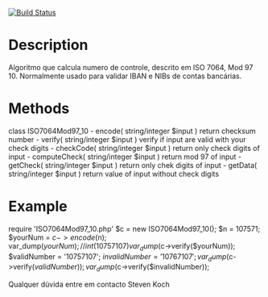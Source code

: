 [![Build Status](https://secure.travis-ci.org/stvkoch/ISO7064-Mod-97-10.png)](http://travis-ci.org/stvkoch/ISO7064-Mod-97-10)


Description
===========

Algoritmo que calcula numero de controle, descrito em ISO 7064, Mod 97 10. Normalmente usado para validar IBAN e NIBs de contas bancárias.


Methods
=======

class ISO7064Mod97_10
    - encode( string/integer $input )
        return checksum number
    - verify( string/integer $input )
        verify if input are valid with your check digits
    - checkCode( string/integer $input )
        return only check digits of input
    - computeCheck( string/integer $input )
        return mod 97 of input
    - getCheck( string/integer $input )
        return only chek digits of input
    - getData( string/integer $input )
        return value of input without check digits

Example
=======

require 'ISO7064Mod97_10.php'
$c = new ISO7064Mod97_10();
$n = 107571;
$yourNum = $c->encode($n);
var_dump($yourNum);
//int(10757107)
var_dump($c->verify($yourNum));
$validNumber = '10757107';
$invalidNumber = '10767107';
var_dump($c->verify($validNumber));
var_dump($c->verify($invalidNumber));


Qualquer dúvida entre em contacto <stvkoch at gmail.com> Steven Koch
